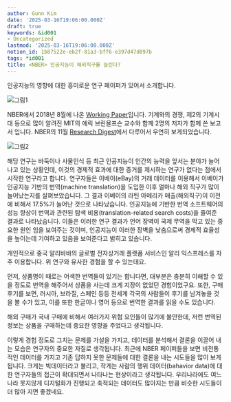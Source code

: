 ```yaml
---
author: Gunn Kim
date: '2025-03-16T19:06:00.000Z'
draft: true
keywords: &id001
- Uncategorized
lastmod: '2025-03-16T19:06:00.000Z'
notion_id: 1b87522e-eb2f-81a3-bff6-e397d47d097b
tags: *id001
title: <NBER> 인공지능이 해외직구를 늘린다?
---
```


인공지능의 영향에 대한 흥미로운 연구 페이퍼가 있어서 소개합니다.

![그림1](2018-11-27-NBER-machin-translastion0.png)

NBER에서 2018년 8월에 나온 [Working Paper](https://www.nber.org/papers/w24917)입니다. 기계와의 경쟁, 제2의 기계시대 등으로 많이 알려진 MIT의 에릭 브린욜프슨 교수와 함께 2명의 저자가 함께 쓴 보고서 입니다. NBER의 11월 [Research Digest](https://papers.nber.org/digest/nov18/w24917.shtml)에서 다루어서 우연히 보게되었습니다.

![그림2](2018-11-27-NBER-machin-translastion1.png)

해당 연구는 바둑이나 사물인식 등 최근 인공지능이 인간의 능력을 앞서는 분야가 늘어나고 있는 상황인데, 이것의 경제적 효과에 대한 증거를 제시하는 연구가 없다는 점에서 시작한 연구라고 합니다. 연구자들은 이베이(eBay)의 거래 데이터를 이용해서 이베이가 인공지능 기반의 번역(machine translation)을 도입한 이후 얼마나 해외 직구가 많이 늘어났는지를 살펴보았습니다. 그 결과 이베이의 라틴 아메리카 매출(해외직구)이 이전에 비해서 17.5%가 늘어난 것으로 나타났습니다. 인공지능에 기반한 번역 소프트웨어의 성능 향상이 번역과 관련된 탐색 비용(translation-related search costs)을 줄여준 결과로 나타났습니다. 이들은 이러한 연구 결과가 언어 장벽이 국제 무역을 막고 있는 중요한 원인 임을 보여주는 것이며, 인공지능이 이러한 장벽을 낮춤으로써 경제적 효율성을 높이는데 기여하고 있음을 보여준다고 밝히고 있습니다.

개인적으로 중국 알리바바의 글로벌 전자상거래 플랫폼 서비스인 알리 익스프레스를 자주 이용합니다. 위 연구와 유사한 경험을 할 수 있는데요.

먼저, 상품명이 때로는 어색한 번역들이 있기는 합니다면, 대부분은 충분히 이해할 수 있을 정도로 번역을 해주어서 상품을 사는데 크게 지장이 없었던 경험이었구요. 또한, 구매 후기를 보면, 러시아, 브라질, 스페인 등등 전세계 각국의 사람들이 후기를 남겨놓을 것을 볼 수가 있고, 이를 또한 한글이나 영어 등으로 번역한 결과를 읽을 수도 있습니다.

해외 구매가 국내 구매에 비해서 여러가지 위험 요인들이 많기에 불안한데, 저런 번역된 정보는 상품을 구매하는데 중요한 영향을 주었다고 생각됩니다.

이렇게 경험 정도로 그치는 문제를 가설을 가지고, 데이터를 분석해서 결론을 이끌어 내는 모습은 연구자의 중요한 자질로 생각됩니다. 최근에 NBER 페이퍼들을 보면 비전통적인 데이터를 가지고 기존 답하지 못한 문제들에 대한 결론을 내는 시도들을 많이 보게 됩니다. 크게는 빅데이터라고 불리고, 작게는 사람의 행위 데이터(bahavior data)에 대한 연구자들의 접근이 확대되면서 나타나는 현상이라고 생각됩니다. 우리나라에도 여느 나라 못지않게 디지털화가 진행되고 축적되는 데이터도 많아지는 만큼 비슷한 시도들이 더 많아 지면 좋겠네요.

